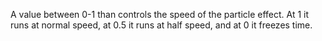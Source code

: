 A value between 0-1 than controls the speed of the particle effect. At 1
it runs at normal speed, at 0.5 it runs at half speed, and at 0 it freezes
time.